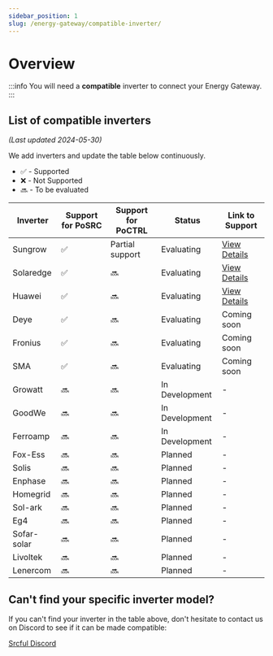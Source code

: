 ```yaml
---
sidebar_position: 1
slug: /energy-gateway/compatible-inverter/
---
```


# Overview

:::info
You will need a **compatible** inverter to connect your Energy Gateway.
:::

## List of compatible inverters

_(Last updated 2024-05-30)_

We add inverters and update the table below continuously.

- ✅ - Supported
- ❌ - Not Supported
- 🔜 - To be evaluated

| Inverter    | Support for PoSRC | Support for PoCTRL | Status         | Link to Support              |
| ----------- | ----------------- | ------------------ | -------------- | ---------------------------- |
| Sungrow     | ✅                | Partial support    | Evaluating     | [View Details](sungrow.md)   |
| Solaredge   | ✅                | 🔜                 | Evaluating     | [View Details](solaredge.md) |
| Huawei      | ✅                | 🔜                 | Evaluating     | [View Details](huawei.md)    |
| Deye        | ✅                | 🔜                 | Evaluating     | Coming soon                  |
| Fronius     | ✅                | 🔜                 | Evaluating     | Coming soon                  |
| SMA         | ✅                | 🔜                 | Evaluating     | Coming soon                  |
| Growatt     | 🔜                | 🔜                 | In Development | -                            |
| GoodWe      | 🔜                | 🔜                 | In Development | -                            |
| Ferroamp    | 🔜                | 🔜                 | In Development | -                            |
| Fox-Ess     | 🔜                | 🔜                 | Planned        | -                            |
| Solis       | 🔜                | 🔜                 | Planned        | -                            |
| Enphase     | 🔜                | 🔜                 | Planned        | -                            |
| Homegrid    | 🔜                | 🔜                 | Planned        | -                            |
| Sol-ark     | 🔜                | 🔜                 | Planned        | -                            |
| Eg4         | 🔜                | 🔜                 | Planned        | -                            |
| Sofar-solar | 🔜                | 🔜                 | Planned        | -                            |
| Livoltek    | 🔜                | 🔜                 | Planned        | -                            |
| Lenercom    | 🔜                | 🔜                 | Planned        | -                            |

## Can't find your specific inverter model?

If you can't find your inverter in the table above, don't hesitate to contact us on Discord to see if it can be made compatible:

<a class="button button--primary" href="https://discord.gg/srcful">Srcful Discord</a>
